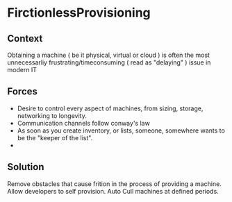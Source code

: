 
# FirctionlessProvisioning

## Context
Obtaining a machine ( be it physical, virtual or cloud ) is often the most unnecessarliy frustrating/timeconsuming ( read as "delaying" ) issue in modern IT

## Forces
+ Desire to control every aspect of machines, from sizing, storage, networking to longevity. 
+ Communication channels follow conway's law
+ As soon as you create inventory, or lists, someone, somewhere wants to be the "keeper of the list".
+ 

## Solution
Remove obstacles that cause frition in the process of providing a machine.  Allow developers to self provision.  Auto Cull machines at defined periods.
